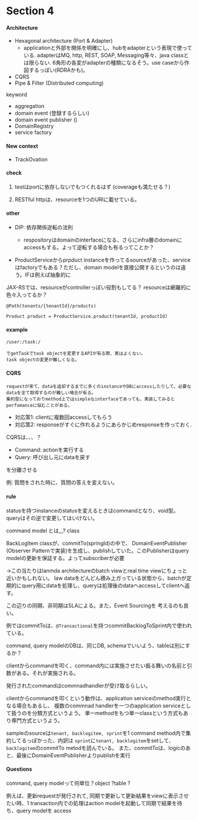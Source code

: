 # Section 4

#### Architecture
 - Hexagonal architecture (Port & Adapter)
   - applicationと外部を関係を明確にし、hubをadapterという表現で使っている. adapterはMQ, http, REST, SOAP, Messaging等々、java classとは限らない. 6角形の各変がadapterの種類になるそう。use caseから作図するっぽい(RDRAかも)。
 - CQRS
 - Pipe & Filter (Distributed computing)

keyword
 - aggregation
 - domain event (登録するらしい)
 - domain event publisher ()
 - DomainRegistry
 - service factory
 
#### New context
 - TrackOvation

#### check

1. testはportに依存しないでもつくれるはず (coverageも満たせる？)

2. RESTful httpは、resourceを1つのURIに載せている。

#### other
 - DIP: 依存関係逆転の法則 
   - respositoryはdomainのinterfaceになる、さらにinfra層のdomainにaccessもする。よって逆転する場合も有るってことか？

 - ProductServiceからprpduct instanceを作ってるsourceがあった、serviceはfactoryでもある？ただし、domain modelを直接公開するというのは違う。IFは例えば抽象的に

JAX-RSでは、resourceがcontrollerっぽい役割もしてる？
resourceは網羅的に色々入ってるか？

```
@Path(tenants/{tenantId}/products)
```

```
Product product = ProductService.product(tenantId, productId)
```

#### example

```
/user:/task:/

でgetTaskでtask objectを変更するAPIが有る際、実はよくない。
task objectの変更が難しくなる。
```

#### CQRS

```
requestが来て、dataを返却するまでに多くのinstanceやDBにaccessしたりして、必要なdataを全て取得するのが難しい場合が有る。
集約型になっておりmethod上ではsimpleなinterfaceであっても、実装してみるとperfomanceに悩むことがある。
```

 - 対応策1: clientに複数回accessしてもらう
 - 対応策2: responseがすぐに作れるようにあらかじめresponseを作っておく.


CQRSは、、、？

 - Command: actionを実行する
 - Query: 呼び出し元にdataを戻す

を分離させる

例: 質問をされた時に、質問の答えを変えない。

#### rule

statusを持つinstanceのstatusを変えるときはcommandとなり、void型。queryはその逆で変更してはいけない。

command model とは,,,? class

BackLogItem classが、commitTo(springId)の中で、
DomainEventPublisher (Observer Patternで実装)を生成し、publishしていた。このPublisherはquery modelの更新を保証する。よってsubscriberが必要

→この当たりはlanmda architectureのbatch viewとreal time viewにちょっと近いかもしれない。
law dataをどんどん積み上ガっている状態から、batchが定期的にquery用にdataを処理し、queryは処理後のdataへaccessしてclientへ返す。

この辺りの同期、非同期はSLAによる。また、Event Sourcingを
考えるのも良い。

例ではcommitToは、`@Transactional`を持つcommitBacklogToSprint内で使われている。

command, query modelのDBは、同じDB, schemaでいいよう、tableは別にするか？

clientからcommandを叩く、command内には実施させたい振る舞いの名前と引数がある。それが実施される。

発行されたcommandはcommnadhandlerが受け取るらしい。

clientからcommandを叩くという動作は、application serviceのmethod実行となる場合もあるし、
複数のcommnad handlerを一つのapplication serviceとして扱うのを分類方式というよう。
単一methodをもつ単一classという方式もあり専門方式というよう。

sampleのsourceは`tenant, backlogitem, sprint`を1 command method内で集約してるっぽかった、内訳は
`sprint`に`tenant, backlogitem`をsetして、`backlogitem`のcommitTo metodを読んでいる。
また、commitToは、logicのあと、最後にDomainEventPublisherよりpublishを実行



#### Questions

command, query modelって何単位？object ?table ? 

例えば、更新requestが発行されて, 同期で更新して更新結果をviewに表示させたい時、1 transaction内での処理はaction modelを起動して同期で結果を待ち、query modelを access

